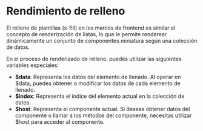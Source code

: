 <template is="exm-article">
<a href="../../publics/examples/fill/demo.html" preview></a>
<a href="../../publics/examples/fill/test-demo.html" main></a>
</template>

# Rendimiento de relleno

El relleno de plantillas (x-fill) en los marcos de frontend es similar al concepto de renderización de listas, lo que le permite renderear dinámicamente un conjunto de componentes miniatura según una colección de datos.

En el proceso de renderizado de relleno, puedes utilizar las siguientes variables especiales:

- **$data**: Representa los datos del elemento de llenado. Al operar en $data, puedes obtener o modificar los datos de cada elemento de llenado.
- **$index**: Representa el índice del elemento actual en la colección de datos.
- **$host**: Representa el componente actual. Si deseas obtener datos del componente o llamar a los métodos del componente, necesitas utilizar $host para acceder al componente.


